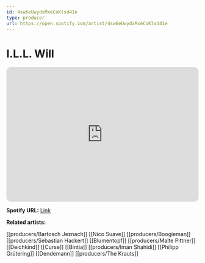 ```yaml
---
id: 4sw6eUwydxMxeCoKlsd41e
type: producer
url: https://open.spotify.com/artist/4sw6eUwydxMxeCoKlsd41e
---
```

# I.L.L. Will

<iframe style="border-radius:12px" src="https://open.spotify.com/embed/artist/4sw6eUwydxMxeCoKlsd41e" width="100%" height="352" frameBorder="0" allowfullscreen="" allow="autoplay; clipboard-write; encrypted-media; fullscreen; picture-in-picture" loading="lazy"></iframe>

**Spotify URL:** [Link](https://open.spotify.com/artist/4sw6eUwydxMxeCoKlsd41e)

**Related artists:**

[[producers/Bartosch Jeznach]]
[[Nico Suave]]
[[producers/Boogieman]]
[[producers/Sebastian Hackert]]
[[Blumentopf]]
[[producers/Malte Pittner]]
[[Deichkind]]
[[Curse]]
[[Bintia]]
[[producers/Iman Shahidi]]
[[Philipp Grütering]]
[[Dendemann]]
[[producers/The Krauts]]
